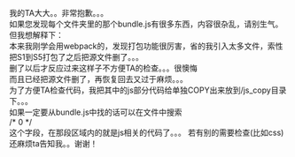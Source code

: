 我的TA大大。。非常抱歉。。。  
如果您发现每个文件夹里的那个bundle.js有很多东西，内容很杂乱，请别生气。但我想解释下：  
本来我刚学会用webpack的，发现打包功能很厉害，省的我引入太多文件，索性把S1到S5打包了之后把源文件删了。。。  
删了以后才反应过来这样子不方便TA的检查。。。很懊悔  
而且已经把源文件删了，再恢复回去又过于麻烦。。。  
为了方便TA检查代码，我把其中的js部分代码给单独COPY出来放到/js_copy目录下。。。  
如果一定要从bundle.js中找的话可以在文件中搜索    
/* 0 */  
这个字段，在那段区域内的就是js相关的代码了。。。
若有别的需要检查(比如css)还麻烦ta告知我。。谢谢！  

